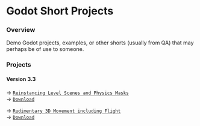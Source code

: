 # Godot Short Projects
### Overview
Demo Godot projects, examples, or other shorts (usually from QA) that may perhaps be of use to someone.  

### Projects
#### Version 3.3
→ [`Reinstancing Level Scenes and Physics Masks`](https://github.com/Yuminous/Godot-Shorts/tree/main/3.3%20%E2%86%92%20Reinstancing%20Levels%20and%20Physics%20Masks)  
→ [`Download`](https://github.com/Yuminous/Godot-Shorts/raw/main/ZIP/3.3-ReinstancingLevelScenes-PhysicsMasks.zip)

→ [`Rudimentary 3D Movement including Flight`](https://github.com/Yuminous/Godot-Shorts/tree/main/3.3%20%E2%86%92%20Rudimentary%203D%20Movement%20incl.%20Flight)  
→ [`Download`](https://github.com/Yuminous/Godot-Shorts/raw/main/ZIP/3.3-Rudimentary3DMovementFlight.zip)
